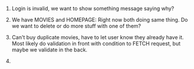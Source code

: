 1. Login is invalid, we want to show something message saying why?

2. We have MOVIES and HOMEPAGE: Right now both doing same thing. Do we want to delete or do more stuff with one of them?

3. Can't buy duplicate movies, have to let user know they already have it. Most likely do validation in front with condition to FETCH request, 
  but maybe we validate in the back.

4. 